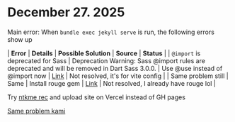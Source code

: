 # December 27. 2025

Main error:
When `bundle exec jekyll serve` is run, the following errors show up

| **Error** | **Details** | **Possible Solution** | **Source** | **Status** |
| `@import` is deprecated for Sass | Deprecation Warning: Sass @import rules are deprecated and will be removed in Dart Sass 3.0.0. | Use @use instead of @import now | [Link](https://github.com/nolimits4web/swiper/issues/7771) | Not resolved, it's for vite config |
| Same problem still | Same | Install rouge gem | [Link](https://github.com/cotes2020/jekyll-theme-chirpy/issues/1875) | Not resolved, I already have rouge lol | 

Try [ntkme rec](https://github.com/jekyll/jekyll-sass-converter/issues/116#issuecomment-850912425) and upload site on Vercel instead of GH pages

[Same problem kami](https://github.com/sylhare/Type-on-Strap/issues/470)